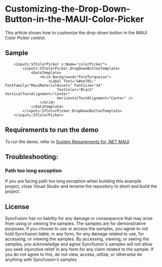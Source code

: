 # Customizing-the-Drop-Down-Button-in-the-MAUI-Color-Picker

This article shows how to customize the drop-down button in the MAUI Color Picker control.

## Sample

```xaml
    <inputs:SfColorPicker x:Name="colorPicker">
        <inputs:SfColorPicker.DropDownButtonTemplate>
            <DataTemplate>
                <Grid Background="PaleTurquoise">
                    <Label Text="&#xe705;" FontFamily="MauiMaterialAssets" FontSize="14" 
                        TextColor="Black" VerticalTextAlignment="Center" 
                        HorizontalTextAlignment="Center" />
                </Grid>
            </DataTemplate>
        </inputs:SfColorPicker.DropDownButtonTemplate>
    </inputs:SfColorPicker>
```

## Requirements to run the demo

To run the demo, refer to [System Requirements for .NET MAUI](https://help.syncfusion.com/maui/system-requirements)

## Troubleshooting:
### Path too long exception

If you are facing path too long exception when building this example project, close Visual Studio and rename the repository to short and build the project.

## License

Syncfusion has no liability for any damage or consequence that may arise from using or viewing the samples. The samples are for demonstrative purposes. If you choose to use or access the samples, you agree to not hold Syncfusion liable, in any form, for any damage related to use, for accessing, or viewing the samples. By accessing, viewing, or seeing the samples, you acknowledge and agree Syncfusion's samples will not allow you seek injunctive relief in any form for any claim related to the sample. If you do not agree to this, do not view, access, utilize, or otherwise do anything with Syncfusion's samples
